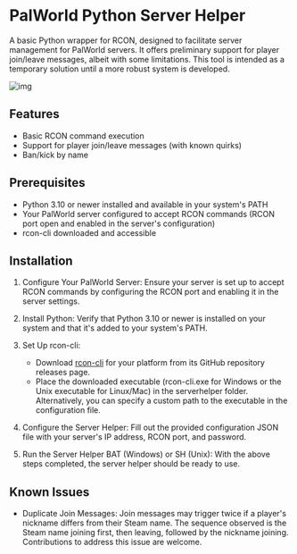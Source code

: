 # PalWorld Python Server Helper

A basic Python wrapper for RCON, designed to facilitate server management for PalWorld servers. It offers preliminary support for player join/leave messages, albeit with some limitations. This tool is intended as a temporary solution until a more robust system is developed.

![img](https://www.dropbox.com/scl/fi/97usicmyf6owz5exczbxj/palhelper.png?rlkey=3w7t30q47sx7bh5zr0ovzrdy2&raw=1)

## Features

- Basic RCON command execution
- Support for player join/leave messages (with known quirks)
- Ban/kick by name

## Prerequisites

- Python 3.10 or newer installed and available in your system's PATH
- Your PalWorld server configured to accept RCON commands (RCON port open and enabled in the server's configuration)
- rcon-cli downloaded and accessible

## Installation

1. Configure Your PalWorld Server: Ensure your server is set up to accept RCON commands by configuring the RCON port and enabling it in the server settings.

2. Install Python: Verify that Python 3.10 or newer is installed on your system and that it's added to your system's PATH.

3. Set Up rcon-cli:
    - Download [rcon-cli](https://github.com/gorcon/rcon-cli) for your platform from its GitHub repository releases page.
    - Place the downloaded executable (rcon-cli.exe for Windows or the Unix executable for Linux/Mac) in the serverhelper folder. Alternatively, you can specify a custom path to the executable in the configuration file.

4. Configure the Server Helper: Fill out the provided configuration JSON file with your server's IP address, RCON port, and password.

5. Run the Server Helper BAT (Windows) or SH (Unix): With the above steps completed, the server helper should be ready to use.

## Known Issues

- Duplicate Join Messages: Join messages may trigger twice if a player's nickname differs from their Steam name. The sequence observed is the Steam name joining first, then leaving, followed by the nickname joining. Contributions to address this issue are welcome.
